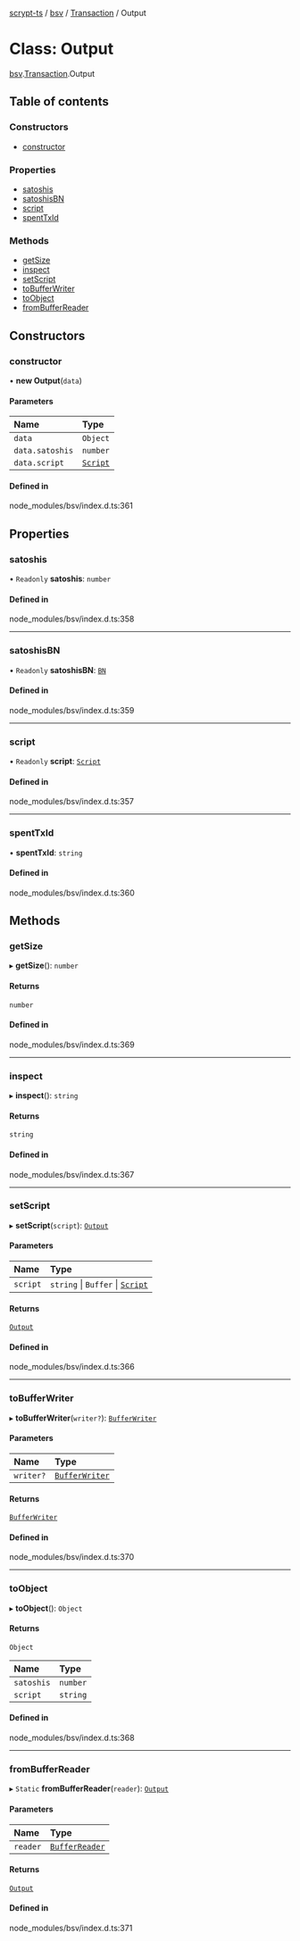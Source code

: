[scrypt-ts](../README.md) / [bsv](../modules/bsv.md) / [Transaction](../modules/bsv.Transaction.md) / Output

# Class: Output

[bsv](../modules/bsv.md).[Transaction](../modules/bsv.Transaction.md).Output

## Table of contents

### Constructors

- [constructor](bsv.Transaction.Output.md#constructor)

### Properties

- [satoshis](bsv.Transaction.Output.md#satoshis)
- [satoshisBN](bsv.Transaction.Output.md#satoshisbn)
- [script](bsv.Transaction.Output.md#script)
- [spentTxId](bsv.Transaction.Output.md#spenttxid)

### Methods

- [getSize](bsv.Transaction.Output.md#getsize)
- [inspect](bsv.Transaction.Output.md#inspect)
- [setScript](bsv.Transaction.Output.md#setscript)
- [toBufferWriter](bsv.Transaction.Output.md#tobufferwriter)
- [toObject](bsv.Transaction.Output.md#toobject)
- [fromBufferReader](bsv.Transaction.Output.md#frombufferreader)

## Constructors

### constructor

• **new Output**(`data`)

#### Parameters

| Name | Type |
| :------ | :------ |
| `data` | `Object` |
| `data.satoshis` | `number` |
| `data.script` | [`Script`](bsv.Script-1.md) |

#### Defined in

node_modules/bsv/index.d.ts:361

## Properties

### satoshis

• `Readonly` **satoshis**: `number`

#### Defined in

node_modules/bsv/index.d.ts:358

___

### satoshisBN

• `Readonly` **satoshisBN**: [`BN`](bsv.crypto.BN.md)

#### Defined in

node_modules/bsv/index.d.ts:359

___

### script

• `Readonly` **script**: [`Script`](bsv.Script-1.md)

#### Defined in

node_modules/bsv/index.d.ts:357

___

### spentTxId

• **spentTxId**: `string`

#### Defined in

node_modules/bsv/index.d.ts:360

## Methods

### getSize

▸ **getSize**(): `number`

#### Returns

`number`

#### Defined in

node_modules/bsv/index.d.ts:369

___

### inspect

▸ **inspect**(): `string`

#### Returns

`string`

#### Defined in

node_modules/bsv/index.d.ts:367

___

### setScript

▸ **setScript**(`script`): [`Output`](bsv.Transaction.Output.md)

#### Parameters

| Name | Type |
| :------ | :------ |
| `script` | `string` \| `Buffer` \| [`Script`](bsv.Script-1.md) |

#### Returns

[`Output`](bsv.Transaction.Output.md)

#### Defined in

node_modules/bsv/index.d.ts:366

___

### toBufferWriter

▸ **toBufferWriter**(`writer?`): [`BufferWriter`](bsv.encoding.BufferWriter.md)

#### Parameters

| Name | Type |
| :------ | :------ |
| `writer?` | [`BufferWriter`](bsv.encoding.BufferWriter.md) |

#### Returns

[`BufferWriter`](bsv.encoding.BufferWriter.md)

#### Defined in

node_modules/bsv/index.d.ts:370

___

### toObject

▸ **toObject**(): `Object`

#### Returns

`Object`

| Name | Type |
| :------ | :------ |
| `satoshis` | `number` |
| `script` | `string` |

#### Defined in

node_modules/bsv/index.d.ts:368

___

### fromBufferReader

▸ `Static` **fromBufferReader**(`reader`): [`Output`](bsv.Transaction.Output.md)

#### Parameters

| Name | Type |
| :------ | :------ |
| `reader` | [`BufferReader`](bsv.encoding.BufferReader.md) |

#### Returns

[`Output`](bsv.Transaction.Output.md)

#### Defined in

node_modules/bsv/index.d.ts:371
